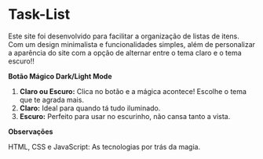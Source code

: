 # Task-List

Este site foi desenvolvido para facilitar a organização de listas de itens. Com um design minimalista e funcionalidades simples, além de personalizar a aparência do site com a opção de alternar entre o tema claro e o tema escuro!!

**Botão Mágico Dark/Light Mode**

1. **Claro ou Escuro:** Clica no botão e a mágica acontece! Escolhe o tema que te agrada mais.
2. **Claro:** Ideal para quando tá tudo iluminado.
3. **Escuro:** Perfeito para usar no escurinho, não cansa tanto a vista.

**Observações**

HTML, CSS e JavaScript: As tecnologias por trás da magia.
